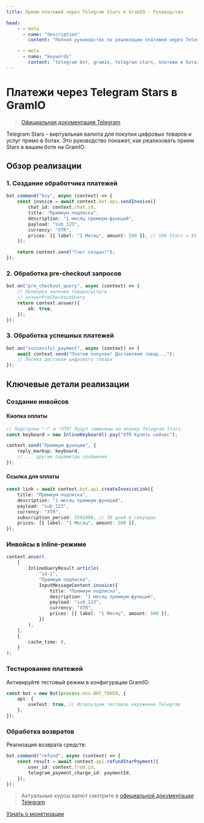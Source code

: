 ```yaml
---
title: Прием платежей через Telegram Stars в GramIO - Руководство

head:
    - - meta
      - name: "description"
        content: "Полное руководство по реализации платежей через Telegram Stars в вашем боте на GramIO. Научитесь обрабатывать транзакции, создавать счета, управлять платежами и соблюдать политики Telegram."

    - - meta
      - name: "keywords"
        content: "telegram бот, gramio, telegram stars, платежи в ботах, цифровые товары, api платежей telegram, stars payments, обработка платежей в gramio, инвойсы в telegram, pre checkout query, споры по платежам, возвраты stars"
---
```


# Платежи через Telegram Stars в GramIO

> [Официальная документация Telegram](https://core.telegram.org/bots/payments-stars)

Telegram Stars - виртуальная валюта для покупки цифровых товаров и услуг прямо в ботах. Это руководство покажет, как реализовать прием Stars в вашем боте на GramIO.

## Обзор реализации

### 1. Создание обработчика платежей

```typescript
bot.command("buy", async (context) => {
    const invoice = await context.bot.api.sendInvoice({
        chat_id: context.chat.id,
        title: "Премиум подписка",
        description: "1 месяц премиум-функций",
        payload: "sub_123",
        currency: "XTR",
        prices: [{ label: "1 Месяц", amount: 500 }], // 500 Stars = $5
    });

    return context.send("Счет создан!");
});
```

### 2. Обработка pre-checkout запросов

```typescript
bot.on("pre_checkout_query", async (context) => {
    // Проверка наличия товара/услуги
    // answerPreCheckoutQuery
    return context.answer({
        ok: true,
    });
});
```

### 3. Обработка успешных платежей

```typescript
bot.on("successful_payment", async (context) => {
    await context.send("Платеж получен! Доставляем товар...");
    // Логика доставки цифрового товара
});
```

## Ключевые детали реализации

### Создание инвойсов

#### Кнопка оплаты

```typescript
// Подстроки "⭐" и "XTR" будут заменены на иконку Telegram Stars
const keyboard = new InlineKeyboard().pay("XTR Купить сейчас");

context.send("Премиум функции", {
    reply_markup: keyboard,
    // ... другие параметры сообщения
});
```

#### Ссылка для оплаты

```ts
const link = await context.bot.api.createInvoiceLink({
    title: "Премиум подписка",
    description: "1 месяц премиум-функций",
    payload: "sub_123",
    currency: "XTR",
    subscription_period: 2592000, // 30 дней в секундах
    prices: [{ label: "1 Месяц", amount: 500 }],
});
```

### Инвойсы в inline-режиме

```ts
context.anser(
    [
        InlineQueryResult.article(
            "id-1",
            "Премиум подписка",
            InputMessageContent.invoice({
                title: "Премиум подписка",
                description: "1 месяц премиум-функций",
                payload: "sub_123",
                currency: "XTR",
                prices: [{ label: "1 Месяц", amount: 500 }],
            })
        ),
    ],
    {
        cache_time: 0,
    }
);
```

### Тестирование платежей

Активируйте тестовый режим в конфигурации GramIO:

```typescript
const bot = new Bot(process.env.BOT_TOKEN, {
    api: {
        useTest: true, // Используем тестовое окружение Telegram
    },
});
```

### Обработка возвратов

Реализация возврата средств:

```typescript
bot.command("refund", async (context) => {
    const result = await context.api.refundStarPayment({
        user_id: context.from.id,
        telegram_payment_charge_id: paymentId,
    });
});
```

> Актуальные курсы валют смотрите в [официальной документации Telegram](https://core.telegram.org/bots/payments)

[Узнать о монетизации](https://promote.telegram.org/)
